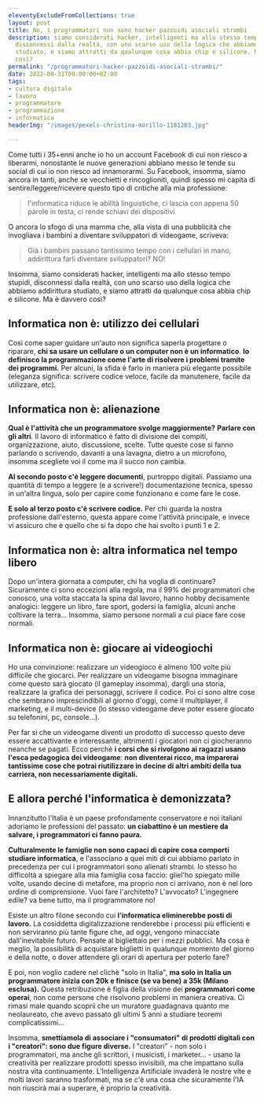 ```yaml
---
eleventyExcludeFromCollections: true
layout: post
title: No, i programmatori non sono hacker pazzoidi asociali strambi
description: siamo considerati hacker, intelligenti ma allo stesso tempo stupidi,
  disconnessi dalla realtà, con uno scarso uso della logica che abbiamo addirittura
  studiato, e siamo attratti da qualunque cosa abbia chip e silicone. Ma è davvero
  così?
permalink: "/programmatori-hacker-pazzoidi-asociali-strambi/"
date: 2022-08-31T00:00:00+02:00
tags:
- cultura digitale
- lavoro
- programmatore
- programmazione
- informatica
headerImg: "/images/pexels-christina-morillo-1181263.jpg"

---
```

Come tutti i 35+enni anche io ho un account Facebook di cui non riesco a liberarmi, nonostante le nuove generazioni abbiano messo le tende su social di cui io non riesco ad innamorarmi. Su Facebook, insomma, siamo ancora in tanti, anche se vecchietti e rincoglioniti, quindi spesso mi capita di sentire/leggere/ricevere questo tipo di critiche alla mia professione:

> l'informatica riduce le abilità linguistiche, ci lascia con appena 50 parole in testa, ci rende schiavi dei dispositivi

O ancora lo sfogo di una mamma che, alla vista di una pubblicità che invogliava i bambini a diventare sviluppatori di videogame, scriveva:

> Già i bambini passano tantissimo tempo con i cellulari in mano, addirittura farli diventare sviluppatori? NO!

Insomma, siamo considerati hacker, intelligenti ma allo stesso tempo stupidi, disconnessi dalla realtà, con uno scarso uso della logica che abbiamo addirittura studiato, e siamo attratti da qualunque cosa abbia chip e silicone. Ma è davvero così?

## Informatica non è: utilizzo dei cellulari

Così come saper guidare un'auto non significa saperla progettare o riparare, **chi sa usare un cellulare o un computer non è un informatico**. **Io definisco la programmazione come l'arte di risolvere i problemi tramite dei programmi.** Per alcuni, la sfida è farlo in maniera più elegante possibile (eleganza significa: scrivere codice veloce, facile da manutenere, facile da utilizzare, etc).

## Informatica non è: alienazione

**Qual è l'attività che un programmatore svolge maggiormente?** **Parlare con gli altri**. Il lavoro di informatico è fatto di divisione dei compiti, organizzazione, aiuto, discussione, scelte. Tutte queste cose si fanno parlando o scrivendo, davanti a una lavagna, dietro a un microfono, insomma scegliete voi il come ma il succo non cambia.

**Al secondo posto c'è leggere documenti**, purtroppo digitali. Passiamo una quantità di tempo a leggere (e a scrivere!)  documentazione tecnica, spesso in un'altra lingua, solo per capire come funzionano e come fare le cose.

**E solo al terzo posto c'è scrivere codice.** Per chi guarda la nostra professione dall'esterno, questa appare come l'attività principale, e invece vi assicuro che è quello che si fa dopo che hai svolto i punti 1 e 2.

## Informatica non è: altra informatica nel tempo libero

Dopo un'intera giornata a computer, chi ha voglia di continuare? Sicuramente ci sono eccezioni alla regola, ma il 99% dei programmatori che conosco, una volta staccata la spina dal lavoro, hanno hobby decisamente analogici: leggere un libro, fare sport, godersi la famiglia, alcuni anche coltivare la terra... Insomma, siamo persone normali a cui piace fare cose normali. 

## Informatica non è: giocare ai videogiochi

Ho una convinzione: realizzare un videogioco è almeno 100 volte più difficile che giocarci. Per realizzare un videogame bisogna immaginare come questo sarà giocato (il gameplay insomma), dargli una storia, realizzare la grafica dei personaggi, scrivere il codice. Poi ci sono altre cose che sembrano imprescindibili al giorno d'oggi, come il multiplayer, il marketing, e il multi-device (lo stesso videogame deve poter essere giocato su telefonini, pc, console...).

Per far si che un videogame diventi un prodotto di successo questo deve essere accattivante e interessante, altrimenti i giocatori non ci giocheranno neanche se pagati. Ecco perchè **i corsi che si rivolgono ai ragazzi usano l'esca pedagogica dei videogame**: **non diventerai ricco, ma imparerai tantissime cose che potrai riutilizzare in decine di altri ambiti della tua carriera, non necessariamente digitali.**

## E allora perché l'informatica è demonizzata?

Innanzitutto l'Italia è un paese profondamente conservatore e noi italiani adoriamo le professioni del passato: **un ciabattino è un mestiere da salvare, i programmatori ci fanno paura.**

**Culturalmente le famiglie non sono capaci di capire cosa comporti studiare informatica**, e l'associano a quei miti di cui abbiamo parlato in precedenza per cui i programmatori sono alienati strambi. Io stesso ho difficoltà a spiegare alla mia famiglia cosa faccio: gliel'ho spiegato mille volte, usando decine di metafore, ma proprio non ci arrivano, non è nel loro ordine di comprensione. Vuoi fare l'architetto? L'avvocato? L'ingegnere edile? va bene tutto, ma il programmatore no!

Esiste un altro filone secondo cui **l'informatica eliminerebbe posti di lavoro.** La cosiddetta digitalizzazione renderebbe i processi più efficienti e non serviranno più tante figure che, ad oggi, vengono minacciate dall'inevitabile futuro. Pensate al bigliettaio per i mezzi pubblici. Ma cosa è meglio, la possibilità di acquistare biglietti in qualunque momento del giorno e della notte, o dover attendere gli orari di apertura per poterlo fare?

E poi, non voglio cadere nel clichè "solo in Italia", **ma solo in Italia un programmatore inizia con 20k e finisce (se va bene) a 35k (Milano esclusa).** Questa retribuzione è figlia della visione dei **programmatori come operai**, non come persone che risolvono problemi in maniera creativa. Ci rimasi male quando scoprii che un muratore guadagnava quanto me neolaureato, che avevo passato gli ultimi 5 anni a studiare teoremi complicatissimi...

Insomma, **smettiamola di associare i "consumatori" di prodotti digitali con i "creatori": sono due figure diverse.** I "creatori" - non solo i programmatori, ma anche gli scrittori, i musicisti, i marketer... - usano la creatività per realizzare prodotti spesso invisibili, ma che impattano sulla nostra vita continuamente. L'Intelligenza Artificiale invaderà le nostre vite e molti lavori saranno trasformati, ma se c'è una cosa che sicuramente l'IA non riuscirà mai a superare, è proprio la creatività.